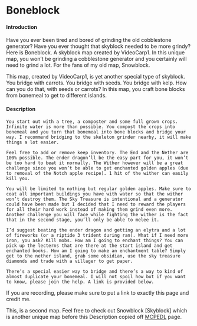 # Boneblock
#### Introduction
Have you ever been tired and bored of grinding the old cobblestone generator? Have you ever thought that skyblock needed to be more grindy? Here is Boneblock. A skyblock map created by VideoCarp1. In this unique map, you won’t be grinding a cobblestone generator and you certainly will need to grind a lot. For the fans of my old map, Snowblock. 


This map, created by VideoCarp1, is yet another special type of skyblock. You bridge with carrots. You bridge with seeds. You bridge with kelp. How can you do that, with seeds or carrots? In this map, you craft bone blocks from bonemeal to get to different islands.
#### Description
    You start out with a tree, a composter and some full grown crops. Infinite water is more than possible. You compost the crops into bonemeal and you turn that bonemeal into bone blocks and bridge your way. I recommend bridging to the skeleton grinder nearby, it will make things a lot easier.

    Feel free to add or remove keep inventory. The End and the Nether are 100% possible. The ender dragon’ll be the easy part for you, it won’t be too hard to beat it normally. The Wither however will be a great challenge since you won’t be able to get enchanted golden apples (due to removal of the Notch apple recipe). 1 hit of the wither can easily kill you.

    You will be limited to nothing but regular golden apples. Make sure to coat all important buildings you have with water so that the wither won’t destroy them. The Sky Treasure is intentional and a generator could have been made but I decided that I need to reward the players for all their hard work instead of making them grind even more. Another challenge you will face while fighting the wither is the fact that in the second stage, you’ll only be able to melee it.

    I’d suggest beating the ender dragon and getting an elytra and a lot of fireworks (or a riptide 3 trident during ran). What if I need more iron, you ask? Kill mobs. How am I going to enchant things? You can pick up the lecterns that are there at the start island and get enchanted books. How am I going to make an enchantment table? Simply get to the nether island, grab some obsidian, use the sky treasure diamonds and trade with a villager to get paper.

    There’s a special easier way to bridge and there’s a way to kind of almost duplicate your bonemeal. I will not spoil how but if you want to know, please join the help. A link is provided below.

If you are recording, please make sure to put a link to exactly this page and credit me.

This, is a second map. Feel free to check out Snowblock [Skyblock] which is another unique map before this
Description copied off [MCPEDL](https://mcpedl.com/boneblock-skyblock/) page.
